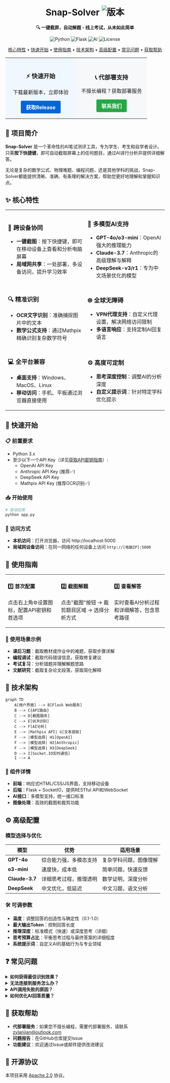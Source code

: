 <h1 align="center">Snap-Solver <img src="https://img.shields.io/badge/版本-1.0.0-blue" alt="版本"></h1>


<p align="center">
  <b>🔍 一键截屏，自动解题 - 线上考试，从未如此简单</b>
</p>

<p align="center">
  <img src="https://img.shields.io/badge/Python-3.x-blue?logo=python" alt="Python">
  <img src="https://img.shields.io/badge/Framework-Flask-green?logo=flask" alt="Flask">
  <img src="https://img.shields.io/badge/AI-Multi--Model-orange" alt="AI">
  <img src="https://img.shields.io/badge/License-Apache%202.0-lightgrey" alt="License">
</p>


<p align="center">
  <a href="#-核心特性">核心特性</a> •
  <a href="#-快速开始">快速开始</a> •
  <a href="#-使用指南">使用指南</a> •
  <a href="#-技术架构">技术架构</a> •
  <a href="#-高级配置">高级配置</a> •
  <a href="#-常见问题">常见问题</a> •
  <a href="#-获取帮助">获取帮助</a>
</p>

<div align="center">
  <table width="100%">
    <tr>
      <td align="center" width="50%" style="background-color: #f0f7ff; padding: 16px; border-radius: 8px;">
        <h3>⚡ 快速开始</h3>
        <p>下载最新版本，立即体验</p>
        <a href="https://github.com/Zippland/Snap-Solver/releases" style="display: inline-block; background-color: #0366d6; color: white; padding: 8px 16px; text-decoration: none; border-radius: 4px; font-weight: bold;">获取Release</a>
      </td>
      <td align="center" width="50%" style="background-color: #f6f8fa; padding: 16px; border-radius: 8px;">
        <h3>📞 代部署支持</h3>
        <p>不擅长编程？获取部署服务</p>
        <a href="mailto:zylanjian@outlook.com" style="display: inline-block; background-color: #28a745; color: white; padding: 8px 16px; text-decoration: none; border-radius: 4px; font-weight: bold;">联系我们</a>
      </td>
    </tr>
  </table>
</div>
<!-- <p align="center">
  <img src="pic.jpg" alt="Snap-Solver 截图" width="300" />
</p> -->

## 💫 项目简介

**Snap-Solver** 是一个革命性的AI笔试测评工具，专为学生、考生和自学者设计。只需**按下快捷键**，即可自动截取屏幕上的任何题目，通过AI进行分析并提供详细解答。

无论是复杂的数学公式、物理难题、编程问题，还是其他学科的挑战，Snap-Solver都能提供清晰、准确、有条理的解决方案，帮助您更好地理解和掌握知识点。



## ✨ 核心特性

<table>
  <tr>
    <td width="50%">
      <h3>📱 跨设备协同</h3>
      <ul>
        <li><b>一键截图</b>：按下快捷键，即可在移动设备上查看和分析电脑屏幕</li>
        <li><b>局域网共享</b>：一处部署，多设备访问，提升学习效率</li>
      </ul>
    </td>
    <td width="50%">
      <h3>🧠 多模型AI支持</h3>
      <ul>
        <li><b>GPT-4o/o3-mini</b>：OpenAI强大的推理能力</li>
        <li><b>Claude-3.7</b>：Anthropic的高级理解与解释</li>
        <li><b>DeepSeek-v3/r1</b>：专为中文场景优化的模型</li>
      </ul>
    </td>
  </tr>
  <tr>
    <td>
      <h3>🔍 精准识别</h3>
      <ul>
        <li><b>OCR文字识别</b>：准确捕捉图片中的文本</li>
        <li><b>数学公式支持</b>：通过Mathpix精确识别复杂数学符号</li>
      </ul>
    </td>
    <td>
      <h3>🌐 全球无障碍</h3>
      <ul>
        <li><b>VPN代理支持</b>：自定义代理设置，解决网络访问限制</li>
        <li><b>多语言响应</b>：支持定制AI回复语言</li>
      </ul>
    </td>
  </tr>
  <tr>
    <td>
      <h3>💻 全平台兼容</h3>
      <ul>
        <li><b>桌面支持</b>：Windows、MacOS、Linux</li>
        <li><b>移动访问</b>：手机、平板通过浏览器直接使用</li>
      </ul>
    </td>
    <td>
      <h3>⚙️ 高度可定制</h3>
      <ul>
        <li><b>思考深度控制</b>：调整AI的分析深度</li>
        <li><b>自定义提示词</b>：针对特定学科优化提示</li>
      </ul>
    </td>
  </tr>
</table>

## 🚀 快速开始

### 📋 前置要求

- Python 3.x
- 至少以下一个API Key（详见[获取API密钥指南](#-获取api密钥)）:
  - OpenAI API Key
  - Anthropic API Key (推荐✅)
  - DeepSeek API Key
  - Mathpix API Key (推荐OCR识别✅)

### 📥 开始使用

```bash
# 启动应用
python app.py
```

### 📱 访问方式

- **本机访问**：打开浏览器，访问 http://localhost:5000
- **局域网设备访问**：在同一网络的任何设备上访问 `http://[电脑IP]:5000`

## 📖 使用指南

<table>
  <tr>
    <td width="33%">
      <h4>1️⃣ 首次配置</h4>
      <p>点击右上角⚙️设置图标，配置API密钥和首选项</p>
    </td>
    <td width="33%">
      <h4>2️⃣ 截图解题</h4>
      <p>点击"截图"按钮 → 裁剪题目区域 → 选择分析方式</p>
    </td>
    <td width="33%">
      <h4>3️⃣ 查看解答</h4>
      <p>实时查看AI分析过程和详细解答，包含思考路径</p>
    </td>
  </tr>
</table>

### 🎯 使用场景示例

- **课后习题**：截取教材或作业中的难题，获取步骤详解
- **编程调试**：截取代码错误信息，获取修复建议
- **考试复习**：分析错题并理解解题思路
- **文献研究**：截取复杂论文段落，获取简化解释

## 🔧 技术架构

```mermaid
graph TD
    A[用户界面] --> B[Flask Web服务]
    B --> C{API路由}
    C --> D[截图服务]
    C --> E[OCR识别]
    C --> F[AI分析]
    E --> |Mathpix API| G[文本提取]
    F --> |模型选择| H1[OpenAI]
    F --> |模型选择| H2[Anthropic]
    F --> |模型选择| H3[DeepSeek]
    D --> I[Socket.IO实时通信]
    I --> A
```

### 🧩 组件详情

- **前端**：响应式HTML/CSS/JS界面，支持移动设备
- **后端**：Flask + SocketIO，提供RESTful API和WebSocket
- **AI接口**：多模型支持，统一接口标准
- **图像处理**：高效的截图和裁剪功能

## ⚙️ 高级配置

### 模型选择与优化

| 模型 | 优势 | 适用场景 |
|------|------|----------|
| **GPT-4o** | 综合能力强，多模态支持 | 复杂学科问题，图像理解 |
| **o3-mini** | 速度快，成本低 | 简单问题，快速反馈 |
| **Claude-3.7** | 详细思考过程，推理透明 | 数学证明，深度分析 |
| **DeepSeek** | 中文优化，低延迟 | 中文习题，语文分析 |

### 🛠️ 可调参数

- **温度**：调整回答的创造性与确定性（0.1-1.0）
- **最大输出Token**：控制回答长度
- **推理深度**：标准模式（快速）或深度思考（详细）
- **思考预算占比**：平衡思考过程与最终答案的详细程度
- **系统提示词**：自定义AI的基础行为与专业领域

## ❓ 常见问题

<details>
<summary><b>如何获得最佳识别效果？</b></summary>
<p>
确保截图清晰，包含完整题目和必要上下文。对于数学公式，建议使用Mathpix OCR以获得更准确的识别结果。
</p>
</details>

<details>
<summary><b>无法连接到服务怎么办？</b></summary>
<p>
1. 检查防火墙设置是否允许5000端口<br>
2. 确认设备在同一局域网内<br>
3. 尝试重启应用程序<br>
4. 查看控制台日志获取错误信息
</p>
</details>

<details>
<summary><b>API调用失败的原因？</b></summary>
<p>
1. API密钥可能无效或余额不足<br>
2. 网络连接问题，特别是国际API<br>
3. 代理设置不正确<br>
4. API服务可能临时不可用
</p>
</details>

<details>
<summary><b>如何优化AI回答质量？</b></summary>
<p>
1. 调整系统提示词，添加特定学科的指导<br>
2. 根据问题复杂度选择合适的模型<br>
3. 对于复杂题目，使用"深度思考"模式<br>
4. 确保截取的题目包含完整信息
</p>
</details>

## 🤝 获取帮助

- **代部署服务**：如果您不擅长编程，需要代部署服务，请联系 [zylanjian@outlook.com](mailto:zylanjian@outlook.com)
- **问题报告**：在GitHub仓库提交Issue
- **功能建议**：欢迎通过Issue或邮件提供改进建议

## 📜 开源协议

本项目采用 [Apache 2.0](LICENSE) 协议。
